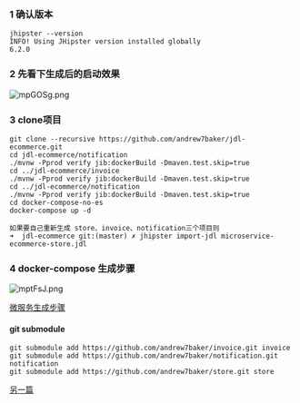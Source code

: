 ### 1 确认版本

    jhipster --version
    INFO! Using JHipster version installed globally
    6.2.0

### 2 先看下生成后的启动效果

![mpGOSg.png](https://s2.ax1x.com/2019/08/12/mpGOSg.png)

### 3 clone项目

    git clone --recursive https://github.com/andrew7baker/jdl-ecommerce.git
    cd jdl-ecommerce/notification
    ./mvnw -Pprod verify jib:dockerBuild -Dmaven.test.skip=true
    cd ../jdl-ecommerce/invoice
    ./mvnw -Pprod verify jib:dockerBuild -Dmaven.test.skip=true
    cd ../jdl-ecommerce/notification
    ./mvnw -Pprod verify jib:dockerBuild -Dmaven.test.skip=true
    cd docker-compose-no-es
    docker-compose up -d

    如果要自己重新生成 store、invoice、notification三个项目则
    ➜  jdl-ecommerce git:(master) ✗ jhipster import-jdl microservice-ecommerce-store.jdl

### 4 docker-compose 生成步骤

![mptFsJ.png](https://s2.ax1x.com/2019/08/12/mptFsJ.png)

[微服务生成步骤](https://medium.com/jhipster/create-full-microservice-stack-using-jhipster-domain-language-under-30-minutes-ecc6e7fc3f77)

#### git submodule

    git submodule add https://github.com/andrew7baker/invoice.git invoice
    git submodule add https://github.com/andrew7baker/notification.git notification
    git submodule add https://github.com/andrew7baker/store.git store

[另一篇](https://blog.avenuecode.com/building-a-microservice-in-20-minutes-with-jhipster)